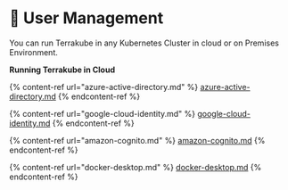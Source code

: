 # 🤵 User Management

You can run Terrakube in any Kubernetes Cluster in cloud or on Premises Environment.

**Running Terrakube in Cloud**

{% content-ref url="azure-active-directory.md" %}
[azure-active-directory.md](azure-active-directory.md)
{% endcontent-ref %}

{% content-ref url="google-cloud-identity.md" %}
[google-cloud-identity.md](google-cloud-identity.md)
{% endcontent-ref %}

{% content-ref url="amazon-cognito.md" %}
[amazon-cognito.md](amazon-cognito.md)
{% endcontent-ref %}

{% content-ref url="docker-desktop.md" %}
[docker-desktop.md](docker-desktop.md)
{% endcontent-ref %}

